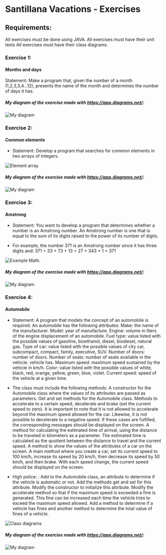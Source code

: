 # Santillana Vacations - Exercises

## Requirements:

All exercises must be done using JAVA.
All exercises must have their unit tests
All exercises must have their class diagrams.

### Exercise 1: 

#### Months and days

Statement:
Make a program that, given the number of a month (1,2,3,3,4...12), presents the name of the month and determines the number of days it has.

##### My diagram of the exercise made with https://app.diagrams.net/:
![My diagram](<Captura de pantalla 2024-07-12 a las 23.08.23.png>)

### Exercise 2:

#### Common elements

- Statement:
Develop a program that searches for common elements in two arrays of integers.

![Element array](<Captura de pantalla 2024-07-12 a las 22.09.18.png>)

##### My diagram of the exercise made with https://app.diagrams.net/:
![My diagram](<Captura de pantalla 2024-07-13 a las 16.55.31.png>)

### Exercise 3:

#### Amstrong

- Statement:
You want to develop a program that determines whether a number is an Amstrong number. An Amstrong number is one that is equal to the sum of its digits raised to the power of its number of digits.

- For example, the number 371 is an Amstrong number since it has three digits and:
371 = 33 + 73 + 13 = 27 + 343 + 1 = 371

![Example Math.](<Captura de pantalla 2024-07-12 a las 22.12.24.png>)

##### My diagram of the exercise made with https://app.diagrams.net/:
![My diagram](<Captura de pantalla 2024-07-13 a las 18.04.38.png>)

### Exercise 4:

#### Automobile

- Statement:
A program that models the concept of an automobile is required. An automobile has the following attributes:
Make: the name of the manufacturer.
Model: year of manufacture.
Engine: volume in liters of the engine displacement of an automobile.
Fuel type: value listed with the possible values of gasoline, bioethanol, diesel, biodiesel, natural gas.
Type of car: value listed with the possible values of city car, subcompact, compact, family, executive, SUV.
Number of doors: number of doors.
Number of seats: number of seats available in the vehicle.
vehicle has.
Maximum speed: maximum speed sustained by the vehicle in km/h.
Color: value listed with the possible values of white, black, red, orange, yellow, green, blue, violet.
Current speed: speed of the vehicle at a given time.

- The class must include the following methods:
A constructor for the Automobile class where the values of its attributes are passed as parameters.
Get and set methods for the Automobile class.
Methods to accelerate to a certain speed, decelerate and brake (set the current speed to zero). It is important to note that it is not allowed to accelerate beyond the maximum speed allowed for the car. Likewise, it is not possible to decelerate to a negative speed. If these cases are fulfilled, the corresponding messages should be displayed on the screen.
A method for calculating the estimated time of arrival, using the distance to be traveled in kilometers as a parameter. The estimated time is calculated as the quotient between the distance to travel and the current speed.
A method to show the values of the attributes of a car on the screen.
A main method where you create a car, set its current speed to 100 km/h, increase its speed by 20 km/h, then decrease its speed by 50 km/h, and then brake. With each speed change, the current speed should be displayed on the screen.

- High police: :
Add to the Automobile class, an attribute to determine if the vehicle is automatic or not. Add the methods get and set for this attribute. Modify the constructor to initialize this attribute.
Modify the accelerate method so that if the maximum speed is exceeded a fine is generated. This fine can be increased each time the vehicle tries to exceed the maximum speed allowed.
Add a method to determine if a vehicle has fines and another method to determine the total value of fines of a vehicle.

![Class diagrams](<Captura de pantalla 2024-07-12 a las 22.15.47.png>)

##### My diagram of the exercise made with https://app.diagrams.net/:
![My diagram](<Captura de pantalla 2024-07-13 a las 19.32.41.png>)